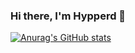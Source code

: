 ### Hi there, I'm Hypperd 👋

[![Anurag's GitHub stats](https://github-readme-stats.vercel.app/api?username=hypperd&show_icons=true&theme=nord&hide_border=true)](https://github.com/anuraghazra/github-readme-stats)

<!--
**hypperd/hypperd** is a ✨ _special_ ✨ repository because its `README.md` (this file) appears on your GitHub profile.

Here are some ideas to get you started:

- 🔭 I’m currently working on ...
- 🌱 I’m currently learning ...
- 👯 I’m looking to collaborate on ...
- 🤔 I’m looking for help with ...
- 💬 Ask me about ...
- 📫 How to reach me: ...
- 😄 Pronouns: ...
- ⚡ Fun fact: ...
-->
